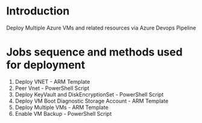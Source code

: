 # Introduction 
Deploy Multiple Azure VMs and related resources via Azure Devops Pipeline

# Jobs sequence and methods used for deployment 

1.	Deploy VNET                                     - ARM Template
2.  Peer Vnet										- PowerShell Script
3.	Deploy KeyVault and DiskEncryptionSet           - PowerShell Script 
4.	Deploy VM Boot Diagnostic Storage Account       - ARM Template
5.	Deploy Multiple VMs                             - ARM Template
6.  Enable VM Backup					            - PowerShell Script	



